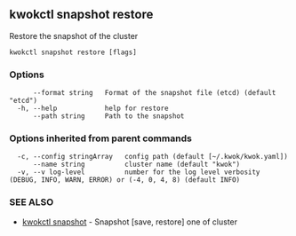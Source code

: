 ## kwokctl snapshot restore

Restore the snapshot of the cluster

```
kwokctl snapshot restore [flags]
```

### Options

```
      --format string   Format of the snapshot file (etcd) (default "etcd")
  -h, --help            help for restore
      --path string     Path to the snapshot
```

### Options inherited from parent commands

```
  -c, --config stringArray   config path (default [~/.kwok/kwok.yaml])
      --name string          cluster name (default "kwok")
  -v, --v log-level          number for the log level verbosity (DEBUG, INFO, WARN, ERROR) or (-4, 0, 4, 8) (default INFO)
```

### SEE ALSO

* [kwokctl snapshot](kwokctl_snapshot.md)	 - Snapshot [save, restore] one of cluster

